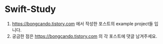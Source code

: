 # Swift-Study

1. https://bongcando.tistory.com 에서 작성한 포스트의 example project들 입니다.
2. 궁금한 점은 https://bongcando.tistory.com 의 각 포스트에 댓글 남겨주세요.

